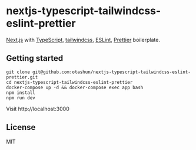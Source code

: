 # nextjs-typescript-tailwindcss-eslint-prettier

[Next.js](https://nextjs.org/) with [TypeScript](https://www.typescriptlang.org/), [tailwindcss](https://tailwindcss.com/), [ESLint](https://eslint.org/), [Prettier](https://prettier.io/) boilerplate.

## Getting started

```
git clone git@github.com:otashun/nextjs-typescript-tailwindcss-eslint-prettier.git
cd nextjs-typescript-tailwindcss-eslint-prettier
docker-compose up -d && docker-compose exec app bash
npm install
npm run dev
```

Visit http://localhost:3000

## License

MIT
